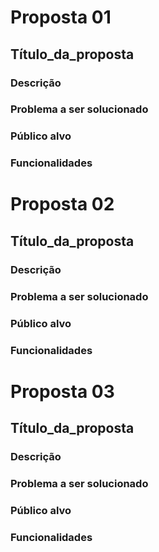 # Proposta 01

## Título_da_proposta

### Descrição

### Problema a ser solucionado

### Público alvo

### Funcionalidades

# Proposta 02

## Título_da_proposta

### Descrição

### Problema a ser solucionado

### Público alvo

### Funcionalidades

# Proposta 03

## Título_da_proposta

### Descrição

### Problema a ser solucionado

### Público alvo

### Funcionalidades